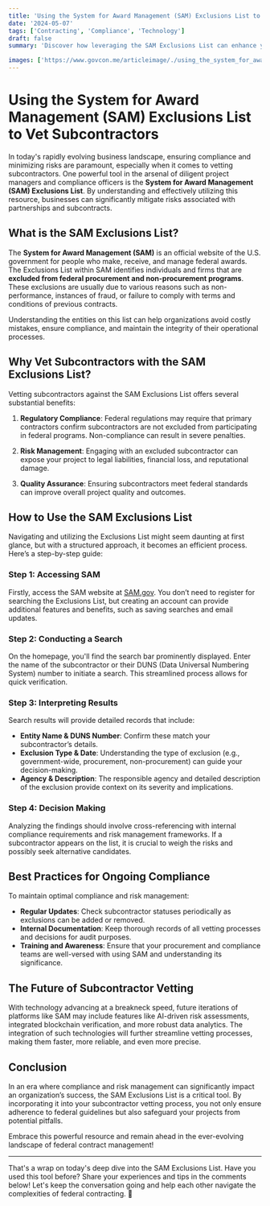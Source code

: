 ```yaml
---
title: 'Using the System for Award Management (SAM) Exclusions List to Vet Subcontractors'
date: '2024-05-07'
tags: ['Contracting', 'Compliance', 'Technology']
draft: false
summary: 'Discover how leveraging the SAM Exclusions List can enhance your subcontractor vetting process for better compliance and risk management.'

images: ['https://www.govcon.me/articleimage/./using_the_system_for_award_management_sam_exclusions_list_to_vet_subcontractors.webp']
---
```


# Using the System for Award Management (SAM) Exclusions List to Vet Subcontractors

In today's rapidly evolving business landscape, ensuring compliance and minimizing risks are paramount, especially when it comes to vetting subcontractors. One powerful tool in the arsenal of diligent project managers and compliance officers is the **System for Award Management (SAM) Exclusions List**. By understanding and effectively utilizing this resource, businesses can significantly mitigate risks associated with partnerships and subcontracts. 

## What is the SAM Exclusions List?

The **System for Award Management (SAM)** is an official website of the U.S. government for people who make, receive, and manage federal awards. The Exclusions List within SAM identifies individuals and firms that are **excluded from federal procurement and non-procurement programs**. These exclusions are usually due to various reasons such as non-performance, instances of fraud, or failure to comply with terms and conditions of previous contracts.

Understanding the entities on this list can help organizations avoid costly mistakes, ensure compliance, and maintain the integrity of their operational processes.

## Why Vet Subcontractors with the SAM Exclusions List?

Vetting subcontractors against the SAM Exclusions List offers several substantial benefits:

1. **Regulatory Compliance**: Federal regulations may require that primary contractors confirm subcontractors are not excluded from participating in federal programs. Non-compliance can result in severe penalties.

2. **Risk Management**: Engaging with an excluded subcontractor can expose your project to legal liabilities, financial loss, and reputational damage.

3. **Quality Assurance**: Ensuring subcontractors meet federal standards can improve overall project quality and outcomes.

## How to Use the SAM Exclusions List

Navigating and utilizing the Exclusions List might seem daunting at first glance, but with a structured approach, it becomes an efficient process. Here’s a step-by-step guide:

### Step 1: Accessing SAM

Firstly, access the SAM website at [SAM.gov](https://sam.gov). You don’t need to register for searching the Exclusions List, but creating an account can provide additional features and benefits, such as saving searches and email updates.

### Step 2: Conducting a Search

On the homepage, you'll find the search bar prominently displayed. Enter the name of the subcontractor or their DUNS (Data Universal Numbering System) number to initiate a search. This streamlined process allows for quick verification.

### Step 3: Interpreting Results

Search results will provide detailed records that include:

- **Entity Name & DUNS Number**: Confirm these match your subcontractor’s details.
- **Exclusion Type & Date**: Understanding the type of exclusion (e.g., government-wide, procurement, non-procurement) can guide your decision-making.
- **Agency & Description**: The responsible agency and detailed description of the exclusion provide context on its severity and implications.

### Step 4: Decision Making

Analyzing the findings should involve cross-referencing with internal compliance requirements and risk management frameworks. If a subcontractor appears on the list, it is crucial to weigh the risks and possibly seek alternative candidates.

## Best Practices for Ongoing Compliance

To maintain optimal compliance and risk management:

- **Regular Updates**: Check subcontractor statuses periodically as exclusions can be added or removed.
- **Internal Documentation**: Keep thorough records of all vetting processes and decisions for audit purposes.
- **Training and Awareness**: Ensure that your procurement and compliance teams are well-versed with using SAM and understanding its significance.

## The Future of Subcontractor Vetting

With technology advancing at a breakneck speed, future iterations of platforms like SAM may include features like AI-driven risk assessments, integrated blockchain verification, and more robust data analytics. The integration of such technologies will further streamline vetting processes, making them faster, more reliable, and even more precise.

## Conclusion

In an era where compliance and risk management can significantly impact an organization’s success, the SAM Exclusions List is a critical tool. By incorporating it into your subcontractor vetting process, you not only ensure adherence to federal guidelines but also safeguard your projects from potential pitfalls.

Embrace this powerful resource and remain ahead in the ever-evolving landscape of federal contract management!

---

That's a wrap on today's deep dive into the SAM Exclusions List. Have you used this tool before? Share your experiences and tips in the comments below! Let's keep the conversation going and help each other navigate the complexities of federal contracting. 🌟